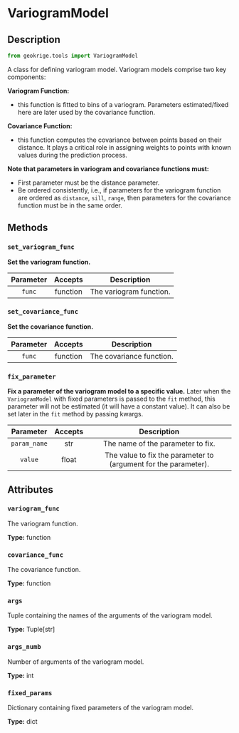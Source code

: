 # VariogramModel

## Description

```py
from geokrige.tools import VariogramModel
```

A class for defining variogram model. Variogram models comprise two key components:

**Variogram Function:**

- this function is fitted to bins of a variogram. Parameters estimated/fixed here are later used by the covariance 
function.

**Covariance Function:**

- this function computes the covariance between points based on their distance. It plays a critical role in assigning 
weights to points with known values during the prediction process.

**Note that parameters in variogram and covariance functions must:**

- First parameter must be the distance parameter.
- Be ordered consistently, i.e., if parameters for the variogram function are ordered as `distance`, `sill`, `range`, 
then parameters for the covariance function must be in the same order.

## Methods

### `set_variogram_func`
**Set the variogram function.**

| Parameter | Accepts  |       Description       |
|:---------:|:--------:|:-----------------------:|
|  `func`   | function | The variogram function. |

### `set_covariance_func`
**Set the covariance function.**

| Parameter | Accepts  |       Description        |
|:---------:|:--------:|:------------------------:|
|  `func`   | function | The covariance function. |

### `fix_parameter`
**Fix a parameter of the variogram model to a specific value.** Later when the `VariogramModel` with fixed parameters is 
passed to the `fit` method, this parameter will not be estimated (it will have a constant value). It can also be set
later in the `fit` method by passing kwargs.

|  Parameter   | Accepts |                           Description                           |
|:------------:|:-------:|:---------------------------------------------------------------:|
| `param_name` |   str   |                The name of the parameter to fix.                |
|   `value`    |  float  | The value to fix the parameter to (argument for the parameter). |

## Attributes

### `variogram_func`

The variogram function.

**Type:** function

### `covariance_func`

The covariance function.

**Type:** function

### `args`

Tuple containing the names of the arguments of the variogram model.

**Type:** Tuple[str]

### `args_numb`

Number of arguments of the variogram model.

**Type:** int

### `fixed_params`

Dictionary containing fixed parameters of the variogram model.

**Type:** dict